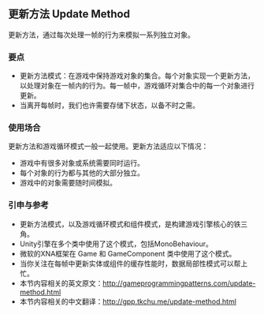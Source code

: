 ﻿## 更新方法 Update Method

更新方法，通过每次处理一帧的行为来模拟一系列独立对象。

### 

### 要点

- 更新方法模式：在游戏中保持游戏对象的集合。每个对象实现一个更新方法，以处理对象在一帧内的行为。每一帧中，游戏循环对集合中的每一个对象进行更新。
- 当离开每帧时，我们也许需要存储下状态，以备不时之需。

### 

### 使用场合

更新方法和游戏循环模式一般一起使用。更新方法适应以下情况：

- 游戏中有很多对象或系统需要同时运行。
- 每个对象的行为都与其他的大部分独立。
- 游戏中的对象需要随时间模拟。

### 

### 引申与参考

- 更新方法模式，以及游戏循环模式和组件模式，是构建游戏引擎核心的铁三角。
- Unity引擎在多个类中使用了这个模式，包括MonoBehaviour。
- 微软的XNA框架在 Game 和 GameComponent 类中使用了这个模式。
- 当你关注在每帧中更新实体或组件的缓存性能时，数据局部性模式可以帮上忙。
- 本节内容相关的英文原文：<http://gameprogrammingpatterns.com/update-method.html>
- 本节内容相关的中文翻译：<http://gpp.tkchu.me/update-method.html>
